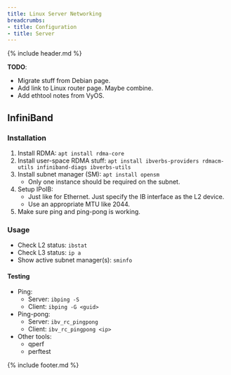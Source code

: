 ```yaml
---
title: Linux Server Networking
breadcrumbs:
- title: Configuration
- title: Server
---
```

{% include header.md %}

**TODO**:

- Migrate stuff from Debian page.
- Add link to Linux router page. Maybe combine.
- Add ethtool notes from VyOS.

## InfiniBand

### Installation

1. Install RDMA: `apt install rdma-core`
1. Install user-space RDMA stuff: `apt install ibverbs-providers rdmacm-utils infiniband-diags ibverbs-utils`
1. Install subnet manager (SM): `apt install opensm`
    - Only one instance should be required on the subnet.
1. Setup IPoIB:
    - Just like for Ethernet. Just specify the IB interface as the L2 device.
    - Use an appropriate MTU like 2044.
1. Make sure ping and ping-pong is working.

### Usage

- Check L2 status: `ibstat`
- Check L3 status: `ip a`
- Show active subnet manager(s): `sminfo`

#### Testing

- Ping:
    - Server: `ibping -S`
    - Client: `ibping -G <guid>`
- Ping-pong:
    - Server: `ibv_rc_pingpong`
    - Client: `ibv_rc_pingpong <ip>`
- Other tools:
    - qperf
    - perftest

{% include footer.md %}
